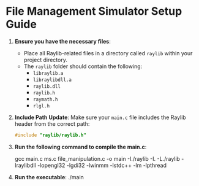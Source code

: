 
# File Management Simulator Setup Guide

1. **Ensure you have the necessary files**:
   - Place all Raylib-related files in a directory called `raylib` within your project directory.
   - The `raylib` folder should contain the following:
     - `libraylib.a`
     - `libraylibdll.a`
     - `raylib.dll`
     - `raylib.h`
     - `raymath.h`
     - `rlgl.h`

2. **Include Path Update**:
   Make sure your `main.c` file includes the Raylib header from the correct path:

   ```c
   #include "raylib/raylib.h"

3. **Run the following command to compile the main.c**:

   gcc main.c ms.c file_manipulation.c -o main -I./raylib -I. -L./raylib -lraylibdll -lopengl32 -lgdi32 -lwinmm -lstdc++ -lm -lpthread

4. **Run the executable**:
   ./main
